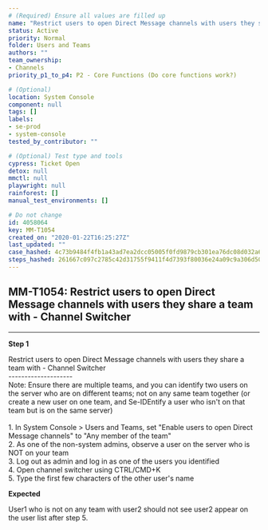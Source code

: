 ```yaml
---
# (Required) Ensure all values are filled up
name: "Restrict users to open Direct Message channels with users they share a team with - Channel Switcher"
status: Active
priority: Normal
folder: Users and Teams
authors: ""
team_ownership:
- Channels
priority_p1_to_p4: P2 - Core Functions (Do core functions work?)

# (Optional)
location: System Console
component: null
tags: []
labels:
- se-prod
- system-console
tested_by_contributor: ""

# (Optional) Test type and tools
cypress: Ticket Open
detox: null
mmctl: null
playwright: null
rainforest: []
manual_test_environments: []

# Do not change
id: 4058064
key: MM-T1054
created_on: "2020-01-22T16:25:27Z"
last_updated: ""
case_hashed: 4c73b9484f4fb1a43ad7ea2dcc05005f0fd9879cb301ea76dc08d032a6412c15d809c425fd41dc6673d9456af8c72f31
steps_hashed: 261667c097c2785c42d31755f9411f4d7393f80036e24a09c9a306d50bcd32f3138a9ce044bc7beea7093dd8a18085c5
---
```


<!-- (Auto-generated) Based on frontmatter's "key" and "name" -->

## MM-T1054: Restrict users to open Direct Message channels with users they share a team with - Channel Switcher

---

**Step 1**

Restrict users to open Direct Message channels with users they share a team with - Channel Switcher\
\--------------------\
Note: Ensure there are multiple teams, and you can identify two users on the server who are on different teams; not on any same team together (or create a new user on one team, and Se-IDEntify a user who isn't on that team but is on the same server)\
\
1\. In System Console > Users and Teams, set "Enable users to open Direct Message channels" to "Any member of the team"\
2\. As one of the non-system admins, observe a user on the server who is NOT on your team\
3\. Log out as admin and log in as one of the users you identified\
4\. Open channel switcher using CTRL/CMD+K\
5\. Type the first few characters of the other user's name

**Expected**

User1 who is not on any team with user2 should not see user2 appear on the user list after step 5.
